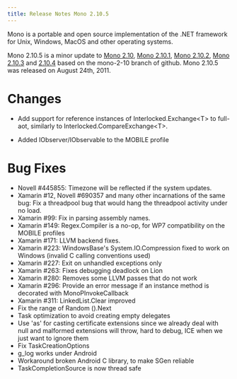 ```yaml
---
title: Release Notes Mono 2.10.5
---
```


Mono is a portable and open source implementation of the .NET framework for Unix, Windows, MacOS and other operating systems.

Mono 2.10.5 is a minor update to [Mono 2.10](/docs/about-mono/releases/2.10.0/ "Release Notes Mono 2.10"), [Mono 2.10.1](/docs/about-mono/releases/2.10.1/ "Release Notes Mono 2.10.1"), [Mono 2.10.2](/docs/about-mono/releases/2.10.2/ "Release Notes Mono 2.10.2"), [Mono 2.10.3](/docs/about-mono/releases/2.10.3/ "Release Notes Mono 2.10.3") and [2.10.4](/docs/about-mono/releases/2.10.4/ "Release Notes Mono 2.10.4") based on the mono-2-10 branch of github. Mono 2.10.5 was released on August 24th, 2011.

Changes
=======

-   Add support for reference instances of Interlocked.Exchange\<T\> to full-aot, similarly to Interlocked.CompareExchange\<T\>.

-   Added IObserver/IObservable to the MOBILE profile

Bug Fixes
=========

-   Novell \#445855: Timezone will be reflected if the system updates.
-   Xamarin \#12, Novell \#690357 and many other incarnations of the same bug: Fix a threadpool bug that would hang the threadpool activity under no load.
-   Xamarin \#99: Fix in parsing assembly names.
-   Xamarin \#149: Regex.Compiler is a no-op, for WP7 compatibility on the MOBILE profiles
-   Xamarin \#171: LLVM backend fixes.
-   Xamarin \#223: WindowsBase's System.IO.Compression fixed to work on Windows (invalid C calling conventions used)
-   Xamarin \#227: Exit on unhandled exceptions only
-   Xamarin \#263: Fixes debugging deadlock on Lion
-   Xamarin \#280: Removes some LLVM passes that do not work
-   Xamarin \#296: Provide an error message if an instance method is decorated with MonoPInvokeCallback
-   Xamarin \#311: LinkedList.Clear improved
-   Fix the range of Random ().Next
-   Task optimization to avoid creating empty delegates
-   Use 'as' for casting certificate extensions since we already deal with null and malformed extensions will throw, hard to debug, ICE when we just want to ignore them
-   Fix TaskCreationOptions
-   g\_log works under Android
-   Workaround broken Android C library, to make SGen reliable
-   TaskCompletionSource is now thread safe


